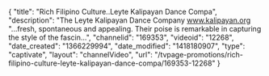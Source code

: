 {
    "title": "Rich Filipino Culture..Leyte Kalipayan Dance Compa",
    "description": "The Leyte Kalipayan Dance Company www.kalipayan.org \"...fresh, spontaneous and appealing. Their poise is remarkable in capturing the style of the fascin...",
    "channelid": "169353",
    "videoid": "12268",
    "date_created": "1366229994",
    "date_modified": "1418180907",
    "type": "captivate",
    "layout": "channelVideo",
    "url": "\/tvpage-promotions\/rich-filipino-culture-leyte-kalipayan-dance-compa\/169353-12268"
}